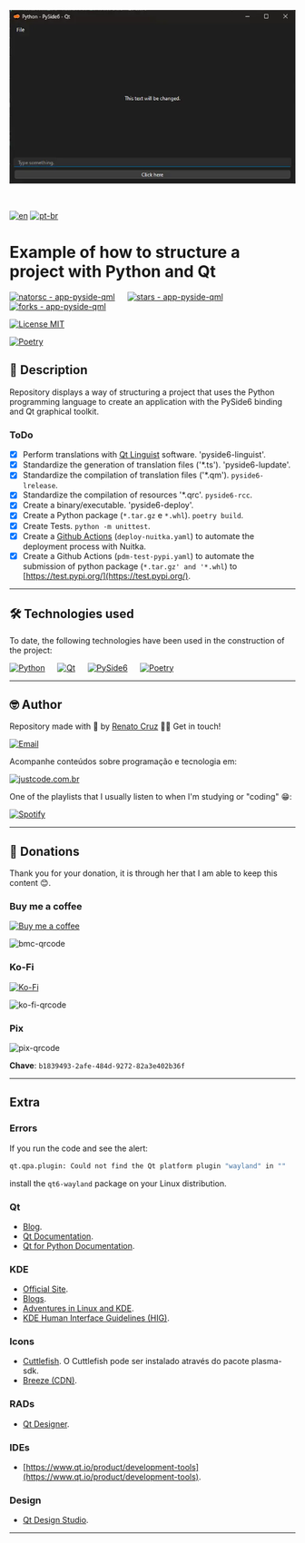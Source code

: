 ![Example of an application made with Python and PySide6](./docs/images/app-python-pyside-qt.webp "Example of an application made with Python and PySide6")

<br>

[![en](https://img.shields.io/badge/lang-en-darkred.svg)](./README.md)
[![pt-br](https://img.shields.io/badge/lang-pt--br-darkgreen.svg)](./README.md.pt-br.md)

# Example of how to structure a project with Python and Qt

[![natorsc - app-pyside-qml](https://img.shields.io/static/v1?label=natorsc&message=app-pyside-qml&color=blue&logo=github)](https://github.com/natorsc/app-pyside-qml "Go to the repository.")
&emsp;
[![stars - app-pyside-qml](https://img.shields.io/github/stars/natorsc/app-pyside-qml?style=social)](https://github.com/natorsc/app-pyside-qml)
&emsp;
[![forks - app-pyside-qml](https://img.shields.io/github/forks/natorsc/app-pyside-qml?style=social)](https://github.com/natorsc/app-pyside-qml)

[![License MIT](https://img.shields.io/static/v1?label=License&message=MIT&color=blue)](https://badges.mit-license.org/)

[![Poetry](https://img.shields.io/endpoint?url=https://python-poetry.org/badge/v0.json)](https://python-poetry.org/)

## 📝 Description

Repository displays a way of structuring a project that uses the Python programming language to create an application with the PySide6 binding and Qt graphical toolkit.

### ToDo

- [x] Perform translations with [Qt Linguist](https://doc.qt.io/qt-6/qtlinguist-index.html) software. 'pyside6-linguist'.
- [x] Standardize the generation of translation files ('*.ts'). 'pyside6-lupdate'.
- [x] Standardize the compilation of translation files ('*.qm'). `pyside6-lrelease`.
- [x] Standardize the compilation of resources '*.qrc'. `pyside6-rcc`.
- [x] Create a binary/executable. 'pyside6-deploy'.
- [x] Create a Python package (`*.tar.gz` e `*.whl`). `poetry build`.
- [x] Create Tests. `python -m unittest`.
- [x] Create a [Github Actions](https://github.com/features/actions) (`deploy-nuitka.yaml`) to automate the deployment process with Nuitka.
- [x] Create a Github Actions (`pdm-test-pypi.yaml`) to automate the submission of python package (`*.tar.gz' and '*.whl`) to [https://test.pypi.org/](https://test.pypi.org/).

---

## 🛠 Technologies used

To date, the following technologies have been used in the construction of the project:

[![Python](https://img.shields.io/badge/-Python-blue?logo=python&logoColor=white)](https://www.python.org/ "Go to the website.")
&emsp;
[![Qt](https://img.shields.io/badge/-Qt-blue?logo=qt&logoColor=white)](https://www.qt.io/ "Go to the website.")
&emsp;
[![PySide6](https://img.shields.io/badge/-PySide6-blue?logo=pypi&logoColor=white)](https://pypi.org/project/PySide6/ "Go to the PyPi.")
&emsp;
[![Poetry](https://img.shields.io/endpoint?url=https://python-poetry.org/badge/v0.json)](https://python-poetry.org/ "Go to the website.")

---

## 🤓 Author

Repository made with 💙 by [Renato Cruz](https://github.com/natorsc) 🤜🤛 Get in touch!

[![Email](https://img.shields.io/badge/-Email-blueviolet?logo=gmail&logoColor=white)](mailto:natorsc@gmail.com "Send email.")

Acompanhe conteúdos sobre programação e tecnologia em:

[![justcode.com.br](https://img.shields.io/badge/-justcode.com.br-grey?logo=wordpress&logoColor=white)](https://justcode.com.br/ "Go to the website.")

One of the playlists that I usually listen to when I'm studying or "coding" 😁:

[![Spotify](https://img.shields.io/badge/-Spotify-darkgreen?logo=spotify&logoColor=white)](https://open.spotify.com/playlist/1xf3u29puXlnrWO7MsaHL5?si=A-LgwRJXSvOno_e6trpi5w&utm_source=copy-link "Acessar playlist.")

---

## 💝 Donations

Thank you for your donation, it is through her that I am able to keep this content 😊.

### Buy me a coffee

[![Buy me a coffee](https://img.shields.io/badge/-Buy%20me%20a%20coffee-red?logo=buymeacoffee&logoColor=white)](https://www.buymeacoffee.com/natorsc "Help sustain this project with a donation.")

<img alt="bmc-qrcode" src="https://justcode.com.br/wp-content/uploads/2024/05/bmc-qrcode.webp" title="Help sustain this project with a donation." width="150"/>

### Ko-Fi

[![Ko-Fi](https://img.shields.io/badge/-Ko%20Fi-orange?logo=ko-fi&logoColor=white)](https://ko-fi.com/natorsc "Help sustain this project with a donation.")

<img alt="ko-fi-qrcode" src="https://justcode.com.br/wp-content/uploads/2024/05/ko-fi-qrcode.webp" title="Help sustain this project with a donation." width="150"/>

### Pix

<img alt="pix-qrcode" src="https://justcode.com.br/wp-content/uploads/2024/05/pix-qrcode.webp" title="Help sustain this project with a donation." width="150"/>

**Chave**: `b1839493-2afe-484d-9272-82a3e402b36f`

---

## Extra

### Errors

If you run the code and see the alert:

```bash
qt.qpa.plugin: Could not find the Qt platform plugin "wayland" in ""
```

install the `qt6-wayland` package on your Linux distribution.

### Qt

- [Blog](https://www.qt.io/blog).
- [Qt Documentation](https://doc.qt.io/).
- [Qt for Python Documentation](https://doc.qt.io/qtforpython-6/).

### KDE

- [Official Site](https://kde.org/).
- [Blogs](https://blogs.kde.org/).
- [Adventures in Linux and KDE](https://pointieststick.com/).
- [KDE Human Interface Guidelines (HIG)](https://develop.kde.org/hig/).

### Icons

- [Cuttlefish](https://develop.kde.org/docs/features/icons/). O Cuttlefish pode ser instalado através do pacote plasma-sdk.
- [Breeze (CDN)](https://cdn.kde.org/breeze-icons/icons.html).

### RADs

- [Qt Designer](https://doc.qt.io/qt-6/qtdesigner-manual.html).

### IDEs

- [https://www.qt.io/product/development-tools](https://www.qt.io/product/development-tools).

### Design

- [Qt Design Studio](https://www.qt.io/product/ui-design-tools).

---
